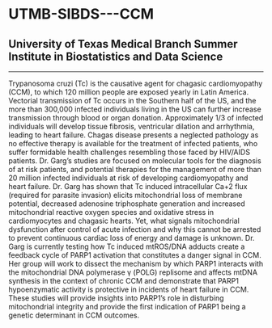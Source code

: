 # UTMB-SIBDS---CCM
## University of Texas Medical Branch Summer Institute in Biostatistics and Data Science 
---
Trypanosoma cruzi (Tc) is the causative agent for chagasic cardiomyopathy (CCM), to which 120 million people are exposed yearly in Latin America. Vectorial transmission of Tc occurs in the Southern half of the US, and the more than 300,000 infected individuals living in the US can further increase transmission through blood or organ donation. 
Approximately 1/3 of infected individuals will develop tissue fibrosis, ventricular dilation and arrhythmia, leading to heart failure. Chagas disease presents a neglected pathology as no effective therapy is available for the treatment of infected patients, who suffer formidable health challenges resembling those faced by HIV/AIDS patients. 
Dr. Garg’s studies are focused on molecular tools for the diagnosis of at risk patients, and potential therapies for the management of more than 20 million infected individuals at risk of developing cardiomyopathy and heart failure. Dr. Garg has shown that Tc induced intracellular Ca+2 flux (required for parasite invasion) elicits mitochondrial loss of membrane potential, decreased adenosine triphosphate generation and increased mitochondrial reactive oxygen species and oxidative stress in cardiomyocytes and chagasic hearts. Yet, what signals mitochondrial dysfunction after control of acute infection and why this cannot be arrested to prevent continuous cardiac loss of energy and damage is unknown. 
Dr. Garg is currently testing how Tc induced mtROS/DNA adducts create a feedback cycle of PARP1 activation that constitutes a danger signal in CCM. Her group will work to dissect the mechanism by which PARP1 interacts with the mitochondrial DNA polymerase γ (POLG) replisome and affects mtDNA synthesis in the context of chronic CCM and demonstrate that PARP1 hypoenzymatic activity is protective in incidents of heart failure in CCM. These studies will provide insights into PARP1’s role in disturbing mitochondrial integrity and provide the first indication of PARP1 being a genetic determinant in CCM outcomes.
